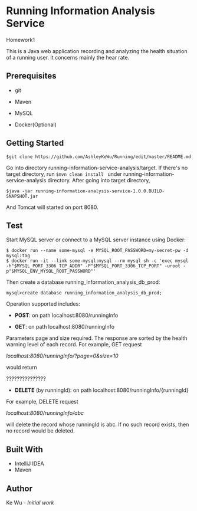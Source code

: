# Running Information Analysis Service

Homework1

This is a Java web application recording and analyzing the health situation of a running user. It concerns mainly the hear rate.

## Prerequisites

+ git

+ Maven

+ MySQL

+ Docker(Optional)

## Getting Started

    $git clone https://github.com/AshleyKeWu/Running/edit/master/README.md

Go into directory running-information-service-analysis/target. If there's no target directory, run ``$mvn clean install `` under running-information-service-analysis directory. After going into target directory, 

    $java -jar running-information-analysis-service-1.0.0.BUILD-SNAPSHOT.jar
    
And Tomcat will started on port 8080.

## Test

Start MySQL server or connect to a MySQL server instance using Docker:

    $ docker run --name some-mysql -e MYSQL_ROOT_PASSWORD=my-secret-pw -d mysql:tag
    $ docker run -it --link some-mysql:mysql --rm mysql sh -c 'exec mysql -h"$MYSQL_PORT_3306_TCP_ADDR" -P"$MYSQL_PORT_3306_TCP_PORT" -uroot -p"$MYSQL_ENV_MYSQL_ROOT_PASSWORD"'
    
Then create a database running_information_analysis_db_prod:

    mysql>create database running_information_analysis_db_prod;

Operation supported includes:

+ **POST**: on path localhost:8080/runningInfo

+ **GET**: on path localhost:8080/runningInfo

Parameters page and size required. The response are sorted by the health warning level of each record. For example, GET request

*localhost:8080/runningInfo/?page=0&size=10*

would return 

???????????????

+ **DELETE** (by runningId): on path localhost:8080/runningInfo/{runningId}

For example, DELETE request 

*localhost:8080/runningInfo/abc*

will delete the record whose runningId is abc. If no such record exists, then no record would be deleted.

## Built With
+ IntelliJ IDEA
+ Maven

## Author
Ke Wu - *Initial work*



